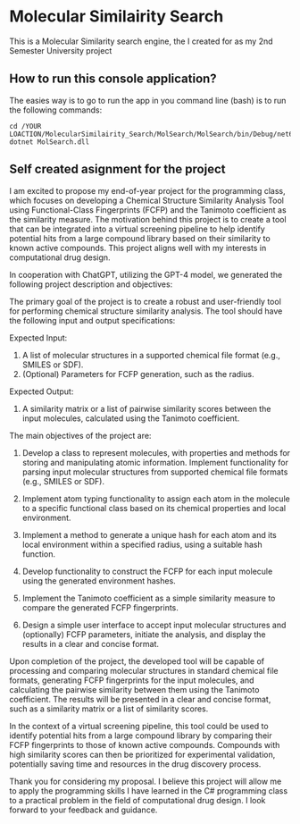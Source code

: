 # Molecular Similairity Search
This is a Molecular Similarity search engine, the I created for as my 2nd Semester University project

## How to run this console application?

The easies way is to go to run the app in you command line (bash) is to run the following commands:
```
cd /YOUR LOACTION/MolecularSimilairity_Search/MolSearch/MolSearch/bin/Debug/net6.0/
dotnet MolSearch.dll
```

## Self created asignment for the project

I am excited to propose my end-of-year project for the programming class, which focuses on developing a Chemical Structure Similarity Analysis Tool using Functional-Class Fingerprints (FCFP) and the Tanimoto coefficient as the similarity measure. The motivation behind this project is to create a tool that can be integrated into a virtual screening pipeline to help identify potential hits from a large compound library based on their similarity to known active compounds. This project aligns well with my interests in computational drug design.

In cooperation with ChatGPT, utilizing the GPT-4 model, we generated the following project description and objectives:

The primary goal of the project is to create a robust and user-friendly tool for performing chemical structure similarity analysis. The tool should have the following input and output specifications:

Expected Input:
1. A list of molecular structures in a supported chemical file format (e.g., SMILES or SDF).
2. (Optional) Parameters for FCFP generation, such as the radius.

Expected Output:
1. A similarity matrix or a list of pairwise similarity scores between the input molecules, calculated using the Tanimoto coefficient.

The main objectives of the project are:

1. Develop a class to represent molecules, with properties and methods for storing and manipulating atomic information. Implement functionality for parsing input molecular structures from supported chemical file formats (e.g., SMILES or SDF).

2. Implement atom typing functionality to assign each atom in the molecule to a specific functional class based on its chemical properties and local environment.

3. Implement a method to generate a unique hash for each atom and its local environment within a specified radius, using a suitable hash function.

4. Develop functionality to construct the FCFP for each input molecule using the generated environment hashes.

5. Implement the Tanimoto coefficient as a simple similarity measure to compare the generated FCFP fingerprints.

6. Design a simple user interface to accept input molecular structures and (optionally) FCFP parameters, initiate the analysis, and display the results in a clear and concise format.

Upon completion of the project, the developed tool will be capable of processing and comparing molecular structures in standard chemical file formats, generating FCFP fingerprints for the input molecules, and calculating the pairwise similarity between them using the Tanimoto coefficient. The results will be presented in a clear and concise format, such as a similarity matrix or a list of similarity scores.

In the context of a virtual screening pipeline, this tool could be used to identify potential hits from a large compound library by comparing their FCFP fingerprints to those of known active compounds. Compounds with high similarity scores can then be prioritized for experimental validation, potentially saving time and resources in the drug discovery process.

Thank you for considering my proposal. I believe this project will allow me to apply the programming skills I have learned in the C# programming class to a practical problem in the field of computational drug design. I look forward to your feedback and guidance.



